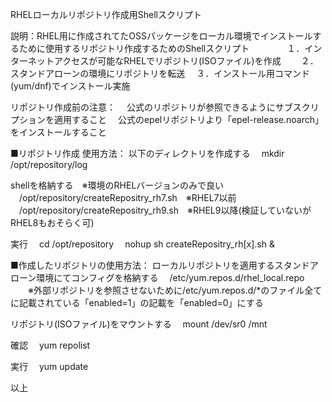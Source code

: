 RHELローカルリポジトリ作成用Shellスクリプト

説明：RHEL用に作成されてたOSSパッケージをローカル環境でインストールするために使用するリポジトリ作成するためのShellスクリプト
　　　　１．インターネットアクセスが可能なRHELでリポジトリ(ISOファイル)を作成
    　　２．スタンドアローンの環境にリポジトリを転送
      　３．インストール用コマンド(yum/dnf)でインストール実施

リポジトリ作成前の注意：
　公式のリポジトリが参照できるようにサブスクリプションを適用すること
　公式のepelリポジトリより「epel-release.noarch」をインストールすること

■リポジトリ作成
使用方法：
以下のディレクトリを作成する
　mkdir /opt/repository/log

shellを格納する　※環境のRHELバージョンのみで良い
　/opt/repository/createRepositry_rh7.sh　※RHEL7以前
　/opt/repository/createRepositry_rh9.sh　※RHEL9以降(検証していないがRHEL8もおそらく可)

実行
　cd /opt/repository
　nohup sh createRepositry_rh[x].sh &

■作成したリポジトリの使用方法：
ローカルリポジトリを適用するスタンドアローン環境にてコンフィグを格納する
　/etc/yum.repos.d/rhel_local.repo
　　※外部リポジトリを参照させないために/etc/yum.repos.d/*のファイル全てに記載されている「enabled=1」の記載を「enabled=0」にする

リポジトリ(ISOファイル)をマウントする
　mount /dev/sr0 /mnt

確認
　yum repolist

実行
　yum update

以上
